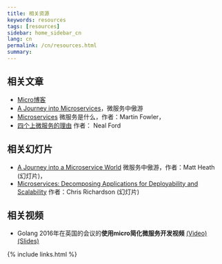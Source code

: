 ```yaml
---
title: 相关资源
keywords: resources
tags: [resources]
sidebar: home_sidebar_cn
lang: cn
permalink: /cn/resources.html
summary: 
---
```


## 相关文章

- [Micro博客](https://micro.mu/blog)
- [A Journey into Microservices](https://sudo.hailoapp.com/services/2015/03/09/journey-into-a-microservice-world-part-1/)，微服务中傲游
- [Microservices](http://martinfowler.com/articles/microservices.html) 微服务是什么，作者：Martin Fowler，
- [四个上微服务的理由](http://radar.oreilly.com/2015/04/4-reasons-why-microservices-resonate.html) 作者： Neal Ford

## 相关幻灯片
- [A Journey into a Microservice World](https://speakerdeck.com/mattheath/a-journey-into-a-microservice-world) 微服务中傲游，作者：Matt Heath (幻灯片)，
- [Microservices: Decomposing Applications for Deployability and Scalability](http://www.slideshare.net/chris.e.richardson/microservices-decomposing-applications-for-deployability-and-scalability-jax) 作者：Chris Richardson (幻灯片)

## 相关视频

- Golang 2016年在英国的会议的**使用micro简化微服务开发视频** [(Video)](https://www.youtube.com/watch?v=xspaDovwk34) [(Slides)](https://speakerdeck.com/asim/simplifying-microservices-with-micro)

{% include links.html %}
